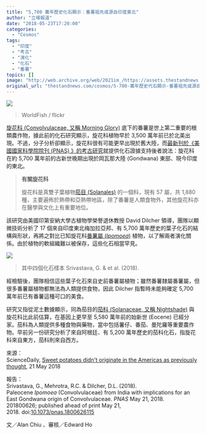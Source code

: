 ```yaml
---
title: "5,700 萬年歷史化石顯示：番薯祖先或源自印度東北"
author: "立場報道"
date: "2018-05-23T17:20:00"
categories:
  - "Cosmos"
tags:
  - "印度"
  - "考古"
  - "演化"
  - "化石"
  - "番薯"
topics: []
image: "http://web.archive.org/web/2021im_/https://assets.thestandnews.com/media/photos/14254002590_77378594de_k_RkJrh.jpg"
original_url: "thestandnews.com/cosmos/5-700-萬年歷史代石顯示-番薯祖先或源自印度東北"
---
```

![](http://web.archive.org/web/2021im_/https://assets.thestandnews.com/media/photos/14254002590_77378594de_k_RkJrh.jpg)
> WorldFish / flickr

[旋花科 (Convolvulaceae, 又稱 Morning Glory)](http://web.archive.org/web/20211229132331/https://zh.wikipedia.org/wiki/%E6%97%8B%E8%8A%B1%E7%A7%91) 底下的番薯是世上第二重要的根類農作物，據此前的化石研究顯示，旋花科植物早於 3,500 萬年前已於北美出現。不過，分子分析卻顯示，旋花科很有可能更早出現於舊大陸，而[最新刊於《美國國家科學院院刊 (PNAS) 》的考古研究](http://web.archive.org/web/20211229132331/https://doi.org/10.1073/pnas.1800626115)就提供化石證據支持後者說法：旋花科在約 5,700 萬年前的古新世晚期出現於岡瓦那大陸 (Gondwana) 東部、現今印度的東北。

> **有關旋花科**
> 
> 旋花科是真雙子葉植物[茄目 (Solanales)](http://web.archive.org/web/20211229132331/https://zh.wikipedia.org/zh-hk/%E8%8C%84%E7%9B%AE) 的一個科，現有 57 屬，共 1,880 種，主要遍佈於熱帶和亞熱帶地區，除了番薯是人類食物外，其他旋花科亦在醫學與文化上有重要地位。

該研究由美國印第安納大學古植物學榮譽退休教授 David Dilcher 領導，團隊以顯微技術分析了 17 個來自印度東北梅加拉亞邦、有 5,700 萬年歷史的葉子化石的結構與形狀，再將之對比已知旋花科[番薯屬 (_Ipomoea_)](http://web.archive.org/web/20211229132331/https://zh.wikipedia.org/zh-hk/%E7%95%AA%E8%96%AF%E5%B1%AC) 植物，以了解兩者演化關係。由於植物的軟組織難以被保存，這些化石相當罕見。

![](http://web.archive.org/web/2021im_/https://assets.thestandnews.com/media/photos/Screen20Shot202018-05-2320at204.47.0520PM_TztBm.png)
> 其中四個化石樣本 Srivastava, G. & et al. (2018).

經檢驗後，團隊相信這些葉子化石來自史前番薯屬植物；雖然番薯隸屬番薯屬，但很多番薯屬植物都無法為人類提供食物，因此 Dilcher 指暫時未能夠確定 5,700 萬年前已有番薯這種可口的美食。

研究又指從泥土數據顯示，同為茄目的[茄科 (Solanaceae, 又稱 Nightshade)](http://web.archive.org/web/20211229132331/https://zh.wikipedia.org/zh-hk/%E8%8C%84%E7%A7%91) 與旋花科比此前估算，在基因上更早至 5,580 萬年前的始新世 (Eocene) 已經分家。茄科為人類提供多種食物與藥物，當中包括薯仔、番茄、曼陀羅等重要農作物。早前另一份研究分析了來自阿根廷、有 5,200 萬年歷史的茄科化石，指旋花科來自東方，茄科則來自西方。

來源：  
ScienceDaily, [Sweet potatoes didn't originate in the Americas as previously thought](http://web.archive.org/web/20211229132331/https://www.sciencedaily.com/releases/2018/05/180521154256.htm), 21 May 2018

報告：  
Srivastava, G., Mehrotra, R.C. & Dilcher, D.L. (2018). Paleocene _Ipomoea_ (Convolvulaceae) from India with implications for an East Gondwana origin of Convolvulaceae. _PNAS_ May 21, 2018. 201800626; published ahead of print May 21, 2018. doi:[10.1073/pnas.1800626115](http://web.archive.org/web/20211229132331/https://doi.org/10.1073/pnas.1800626115)

文／Alan Chiu 、審核／Edward Ho